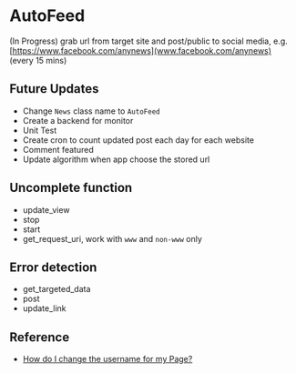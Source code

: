 # AutoFeed
(In Progress) grab url from target site and post/public to social media, e.g. [https://www.facebook.com/anynews](www.facebook.com/anynews) (every 15 mins)

## Future Updates

- Change `News` class name to `AutoFeed`
- Create a backend for monitor
- Unit Test
- Create cron to count updated post each day for each website
- Comment featured
- Update algorithm when app choose the stored url

## Uncomplete function

- update_view
- stop
- start
- get_request_uri, work with `www` and `non-www` only

## Error detection

- get_targeted_data
- post
- update_link

## Reference
- [How do I change the username for my Page?](https://www.facebook.com/help/203523569682738)
